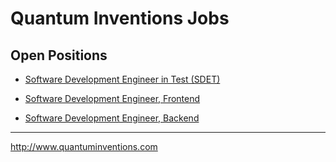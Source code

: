 # Quantum Inventions Jobs

## Open Positions

- [Software Development Engineer in Test (SDET)](jobs/SDET/SDET-JD.md)

- [Software Development Engineer, Frontend](jobs/SDE/SDE-FE-JD.md)

- [Software Development Engineer, Backend](jobs/SDE/SDE-BE-JD.md)

<hr>

http://www.quantuminventions.com